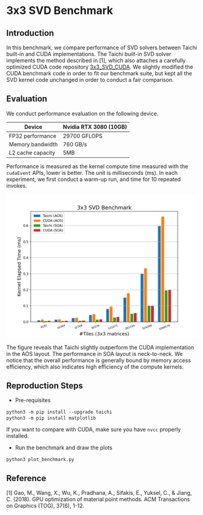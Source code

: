 # 3x3 SVD Benchmark

## Introduction 
In this benchmark, we compare performance of SVD solvers between Taichi built-in and CUDA implementations.
The Taichi built-in SVD solver implements the method described in [1], which also attaches a carefully optimized CUDA code repository [3x3_SVD_CUDA](https://github.com/kuiwuchn/3x3_SVD_CUDA). 
We slightly modified the CUDA benchmark code in order to fit our benchmark suite, but kept all the SVD kernel code unchanged in order to conduct a fair comparison.


## Evaluation
We conduct performance evaluation on the following device.

|Device| Nvidia RTX 3080 (10GB)|
|-----|-----------------------|
|FP32 performance| 29700 GFLOPS|
|Memory bandwidth| 760 GB/s|
|L2 cache capacity| 5MB|

Performance is measured as the kernel compute time measured with the `cudaEvent` APIs, lower is better. The unit is milliseconds (ms). In each experiment, we first conduct a warm-up run, and time for 10 repeated invokes.

<p align="center">
<img src="fig/bench_svd.png" width="600">
</p>

The figure reveals that Taichi slightly outperform the CUDA implementation in the AOS layout. The performance in SOA layout is neck-to-neck. We notice that the overall performance is generally bound by memory access efficiency, which also indicates high efficiency of the compute kernels.

## Reproduction Steps

* Pre-requisites
```shell
python3 -m pip install --upgrade taichi
python3 -m pip install matplotlib
```
If you want to compare with CUDA, make sure you have `nvcc` properly installed.

* Run the benchmark and draw the plots
```shell
python3 plot_benchmark.py
```

## Reference

[1] Gao, M., Wang, X., Wu, K., Pradhana, A., Sifakis, E., Yuksel, C., & Jiang, C. (2018). GPU optimization of material point methods. ACM Transactions on Graphics (TOG), 37(6), 1-12.
